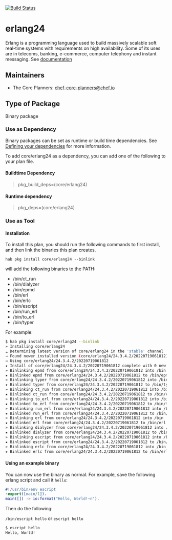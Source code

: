 [![Build Status](https://dev.azure.com/chefcorp-partnerengineering/Chef%20Base%20Plans/_apis/build/status/chef-base-plans.erlang24?branchName=master)](https://dev.azure.com/chefcorp-partnerengineering/Chef%20Base%20Plans/_build/latest?definitionId=227&branchName=master)

# erlang24

Erlang is a programming language used to build massively scalable soft real-time systems with requirements on high availability. Some of its uses are in telecoms, banking, e-commerce, computer telephony and instant messaging. See [documentation](https://www.erlang.org/docs)

## Maintainers

* The Core Planners: <chef-core-planners@chef.io>

## Type of Package

Binary package

### Use as Dependency

Binary packages can be set as runtime or build time dependencies. See [Defining your dependencies](https://www.habitat.sh/docs/developing-packages/developing-packages/#sts=Define%20Your%20Dependencies) for more information.

To add core/erlang24 as a dependency, you can add one of the following to your plan file.

#### Buildtime Dependency

> pkg_build_deps=(core/erlang24)

#### Runtime dependency

> pkg_deps=(core/erlang24)

### Use as Tool

#### Installation

To install this plan, you should run the following commands to first install, and then link the binaries this plan creates.

``hab pkg install core/erlang24 --binlink``

will add the following binaries to the PATH:

* /bin/ct_run
* /bin/dialyzer
* /bin/epmd
* /bin/erl
* /bin/erlc
* /bin/escript
* /bin/run_erl
* /bin/to_erl
* /bin/typer

For example:

```bash
$ hab pkg install core/erlang24 --binlink
» Installing core/erlang24
☁ Determining latest version of core/erlang24 in the 'stable' channel
→ Found newer installed version (core/erlang24/24.3.4.2/20220719061812) than remote version (core/erlang24/24.3.4.2/20220719061812)
→ Using core/erlang24/24.3.4.2/20220719061812
★ Install of core/erlang24/24.3.4.2/20220719061812 complete with 0 new packages installed.
» Binlinking epmd from core/erlang24/24.3.4.2/20220719061812 into /bin
★ Binlinked epmd from core/erlang24/24.3.4.2/20220719061812 to /bin/epmd
» Binlinking typer from core/erlang24/24.3.4.2/20220719061812 into /bin
★ Binlinked typer from core/erlang24/24.3.4.2/20220719061812 to /bin/typer
» Binlinking ct_run from core/erlang24/24.3.4.2/20220719061812 into /bin
★ Binlinked ct_run from core/erlang24/24.3.4.2/20220719061812 to /bin/ct_run
» Binlinking to_erl from core/erlang24/24.3.4.2/20220719061812 into /bin
★ Binlinked to_erl from core/erlang24/24.3.4.2/20220719061812 to /bin/to_erl
» Binlinking run_erl from core/erlang24/24.3.4.2/20220719061812 into /bin
★ Binlinked run_erl from core/erlang24/24.3.4.2/20220719061812 to /bin/run_erl
» Binlinking erl from core/erlang24/24.3.4.2/20220719061812 into /bin
★ Binlinked erl from core/erlang24/24.3.4.2/20220719061812 to /bin/erl
» Binlinking dialyzer from core/erlang24/24.3.4.2/20220719061812 into /bin
★ Binlinked dialyzer from core/erlang24/24.3.4.2/20220719061812 to /bin/dialyzer
» Binlinking escript from core/erlang24/24.3.4.2/20220719061812 into /bin
★ Binlinked escript from core/erlang24/24.3.4.2/20220719061812 to /bin/escript
» Binlinking erlc from core/erlang24/24.3.4.2/20220719061812 into /bin
★ Binlinked erlc from core/erlang24/24.3.4.2/20220719061812 to /bin/erlc

```

#### Using an example binary

You can now use the binary as normal.  For example, save the following erlang script and call it ``hello``:

```erlang
#!/usr/bin/env escript
-export([main/1]).
main([]) -> io:format("Hello, World!~n").
```

Then do the following:

``/bin/escript hello`` or ``escript hello``

```bash
$ escript hello
Hello, World!
```
